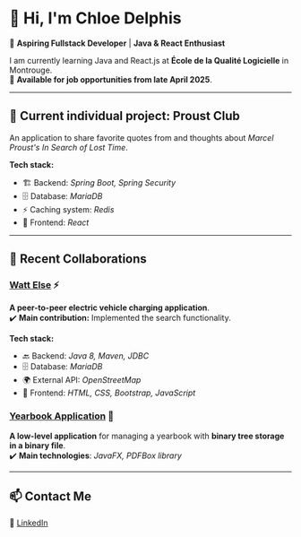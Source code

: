 # 👋 Hi, I'm Chloe Delphis  

🚀 **Aspiring Fullstack Developer** | **Java & React Enthusiast**  

I am currently learning Java and React.js at **École de la Qualité Logicielle** in Montrouge.  
💼 **Available for job opportunities from late April 2025**.  

---

## 🔨 Current individual project: **Proust Club**  
An application to share favorite quotes from and thoughts about *Marcel Proust's In Search of Lost Time*.  

**Tech stack:**  
- 🏗 Backend: *Spring Boot, Spring Security*  
- 🗄 Database: *MariaDB*  
- ⚡ Caching system: *Redis*  
- 🎨 Frontend: *React*  

---

## 👾 Recent Collaborations  

### **[Watt Else](https://github.com/ChloeDelphis/Watt_Else_Linus)** ⚡  
**A peer-to-peer electric vehicle charging application**.  
✔️ **Main contribution:** Implemented the search functionality.  

**Tech stack:**  
- 🔙 Backend: *Java 8, Maven, JDBC*  
- 🗄 Database: *MariaDB*  
- 🌍 External API: *OpenStreetMap*  
- 🎨 Frontend: *HTML, CSS, Bootstrap, JavaScript*  

### **[Yearbook Application](https://github.com/ChloeDelphis/year-book_low-level_java)** 📖  
**A low-level application** for managing a yearbook with **binary tree storage in a binary file**.  
✔️ **Main technologies**: *JavaFX, PDFBox library*  

---

## 📫 Contact Me  
🔗 [LinkedIn](https://www.linkedin.com/in/chloedelphis/)


<!---
ChloeDelphis/ChloeDelphis is a ✨ special ✨ repository because its `README.md` (this file) appears on your GitHub profile.
You can click the Preview link to take a look at your changes.
--->
